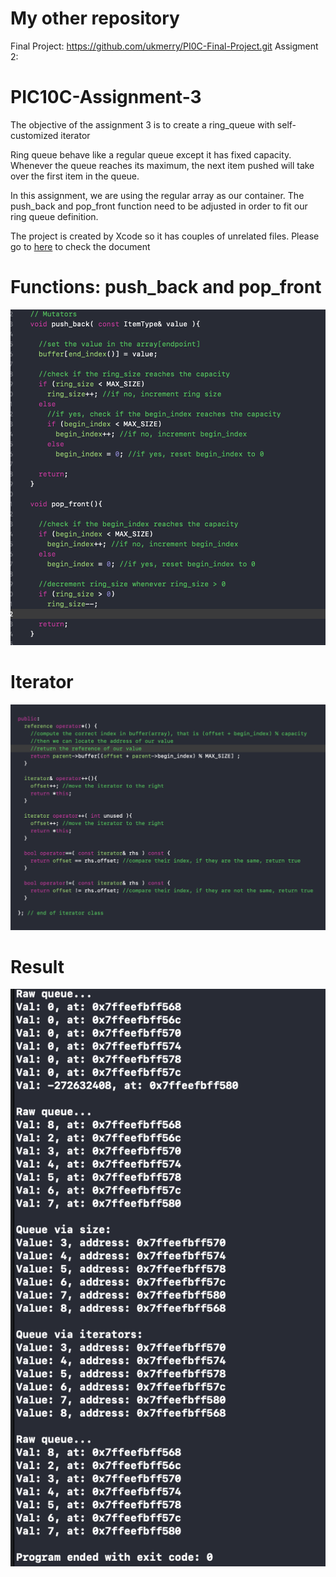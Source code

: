 # My other repository
Final Project: https://github.com/ukmerry/PI0C-Final-Project.git
Assigment 2:

# PIC10C-Assignment-3
The objective of the assignment 3 is to create a ring_queue with self-customized iterator

Ring queue behave like a regular queue except it has fixed capacity. Whenever the queue reaches its maximum, the next item pushed will take over the first item in the queue.

In this assignment, we are using the regular array as our container. The push_back and pop_front function need to be adjusted in order to fit our ring queue definition.

The project is created by Xcode so it has couples of unrelated files.
Please go to [here](ring_queue/ring_queue/ring_queue.cpp) to check the document

# Functions: push_back and pop_front
![](push-and-pop.png)

# Iterator
![](iterator.png)

# Result
![](result.png)
